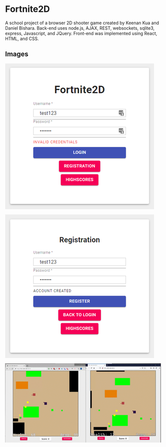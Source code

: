 # Fortnite2D
A school project of a browser 2D shooter game created by Keenan Kua and Daniel Bishara. Back-end uses node.js, AJAX, REST, websockets, sqlite3, express, Javascript, and JQuery. Front-end was implemented using React, HTML, and CSS.

Images
-------
![Login](images/Login.PNG)

![Registration](images/Registration.PNG)

![Gameplay](images/Gameplay.gif)
